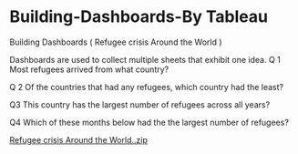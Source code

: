 # Building-Dashboards-By Tableau 
Building Dashboards ( Refugee crisis Around the World )


Dashboards are used to collect multiple sheets that exhibit one idea.
Q 1
Most refugees arrived from what country?

Q 2
Of the countries that had any refugees, which country had the least?

Q3 
This country has the largest number of refugees across all years?

Q4
Which of these months below had the the largest number of refugees?



[Refugee crisis Around the World..zip](https://github.com/budoor-ALhulaibi/Building-Dashboards-Refugee-crisis-Around-the-World-/files/10368177/Refugee.crisis.Around.the.World.zip)
